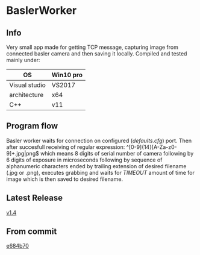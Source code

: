 # BaslerWorker

## Info
Very small app made for getting TCP message, capturing image from connected basler camera and then saving it locally.
Compiled and tested mainly under:

OS | Win10 pro
--------- | ---------
Visual studio | VS2017
architecture | x64
C++ | v11

## Program flow
Basler worker waits for connection on configured (_defaults.cfg_) port.
Then after succesfull receiving of regular expression: ^[0-9]{14}[A-Za-z0-9]+.jpg|png$ which means
8 digits of serial number of camera following by 6 digits of exposure in microseconds
following by sequence of alphanumeric characters ended by trailing extension of
desired filename (.jpg or .png), executes grabbing and waits for _TIMEOUT_ amount of time
for image which is then saved to desired filename.

## Latest Release
[v1.4](https://github.com/theMladyPan/BaslerWorker/releases/tag/v1.4)

## From commit
 [e684b70](https://github.com/theMladyPan/BaslerWorker/commit/e684b706c80909cc25eb5df08fba103b3ffec81e)
